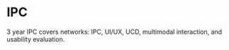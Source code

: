 # IPC
3 year IPC covers networks: IPC, UI/UX, UCD, multimodal interaction, and usability evaluation.
